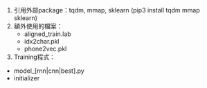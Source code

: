 1. 引用外部package：tqdm, mmap, sklearn (pip3 install tqdm mmap sklearn)
2. 額外使用的檔案：
	* aligned_train.lab
	* idx2char.pkl
	* phone2vec.pkl
3. Training程式：
  * model_[rnn|cnn|best].py
  * initializer
